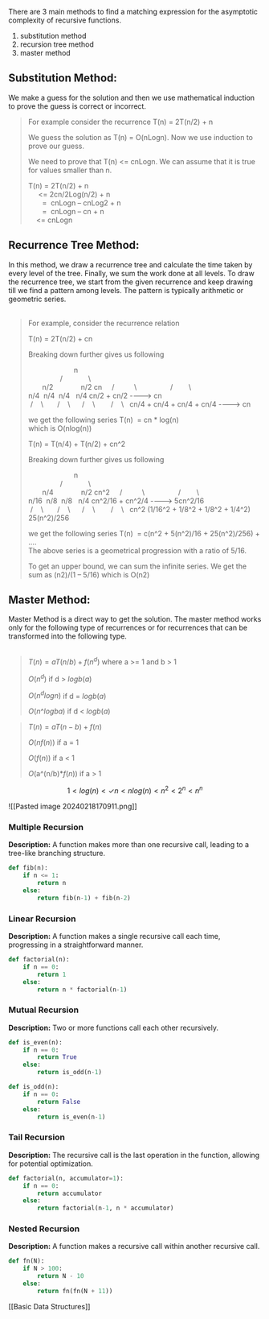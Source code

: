 There are 3 main methods to find a matching expression for the asymptotic complexity of recursive functions.

1. substitution method
2. recursion tree method
3. master method

## Substitution Method: 

We make a guess for the solution and then we use mathematical induction to prove the guess is correct or incorrect. 

> For example consider the recurrence T(n) = 2T(n/2) + n
> 
> We guess the solution as T(n) = O(nLogn). Now we use induction to prove our guess.
> 
> We need to prove that T(n) <= cnLogn. We can assume that it is true for values smaller than n.
> 
> T(n) = 2T(n/2) + n  
>      <= 2cn/2Log(n/2) + n  
>        =  cnLogn – cnLog2 + n  
>        =  cnLogn – cn + n  
>     <= cnLogn

## **Recurrence Tree Method:**

In this method, we draw a recurrence tree and calculate the time taken by every level of the tree. Finally, we sum the work done at all levels. To draw the recurrence tree, we start from the given recurrence and keep drawing till we find a pattern among levels. The pattern is typically arithmetic or geometric series.   
 

> For example, consider the recurrence relation 
> 
> T(n) = 2T(n/2) + cn
> 
> Breaking down further gives us following
> 
>                        n                                     
>                 /             \\    
>        n/2                     n/2                       cn
>     /          \\                 /        \  \
> n/4         n/4         n/4          n/4          cn/2 + cn/2  ----> cn       
>  /    \\       /    \\      /    \\        /    \\  
>                              cn/4 + cn/4 + cn/4 + cn/4 ----> cn
> 
> we get the following series T(n)  = cn * log(n)  
    which is O(nlog(n))
> 
> 
> T(n) = T(n/4) + T(n/2) + cn^2
> 
> Breaking down further gives us following
> 
>                        n                                     
>                 /             \\    
>        n/4                     n/2                       cn^2
>     /          \\                 /        \  \
> n/16         n/8         n/8          n/4          cn^2/16 + cn^2/4  ----> 5cn^2/16       
>  /    \\       /    \\      /    \\        /    \\  
>                            cn^2 (1/16^2 + 1/8^2 + 1/8^2 + 1/4^2)  
>                                                        25(n^2)/256
> 
> we get the following series T(n)  = c(n^2 + 5(n^2)/16 + 25(n^2)/256) + ….  
> The above series is a geometrical progression with a ratio of 5/16.
> 
> To get an upper bound, we can sum the infinite series. We get the sum as (n2)/(1 – 5/16) which is O(n2)



## **Master Method:** 

Master Method is a direct way to get the solution. The master method works only for the following type of recurrences or for recurrences that can be transformed into the following type.   
 

> $T(n) = aT(n/b) + f(n^d)$ 
                      where a >= 1 and b > 1
> 
> $O(n^d)$    if  d > $logb(a)$
> 
> $O(n^dlogn)$    if  d = $logb(a)$
> 
> $O(n$^$logba$)    if  d < $logb(a)$



> $T(n) = aT(n-b) + f(n)$ 
> 
> $O(nf(n))$               if  a = 1
> 
> $O(f(n))$                 if  a < 1
> 
> $O$(a^(n/b)*$f(n)$)     if  a > 1

$$
1 < log(n) < ✓n < nlog(n) < n^2 < 2^n < n^n
$$


![[Pasted image 20240218170911.png]]

### Multiple Recursion
**Description:** A function makes more than one recursive call, leading to a tree-like branching structure.
```python
def fib(n):
    if n <= 1:
        return n
    else:
        return fib(n-1) + fib(n-2)
```

### Linear Recursion
**Description:** A function makes a single recursive call each time, progressing in a straightforward manner.
```python
def factorial(n):
    if n == 0:
        return 1
    else:
        return n * factorial(n-1)
```

### Mutual Recursion
**Description:** Two or more functions call each other recursively.
```python
def is_even(n):
    if n == 0:
        return True
    else:
        return is_odd(n-1)

def is_odd(n):
    if n == 0:
        return False
    else:
        return is_even(n-1)
```

### Tail Recursion
**Description:** The recursive call is the last operation in the function, allowing for potential optimization.
```python
def factorial(n, accumulator=1):
    if n == 0:
        return accumulator
    else:
        return factorial(n-1, n * accumulator)
```

### Nested Recursion
**Description:** A function makes a recursive call within another recursive call.
```python
def fn(N):
    if N > 100:
        return N - 10
    else:
        return fn(fn(N + 11))
```


[[Basic Data Structures]]